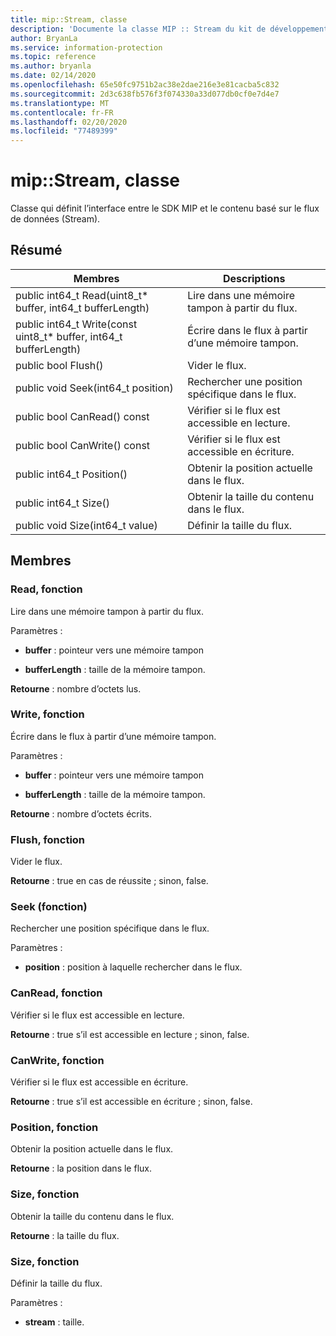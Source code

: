 ```yaml
---
title: mip::Stream, classe
description: 'Documente la classe MIP :: Stream du kit de développement logiciel (SDK) Microsoft Information Protection (MIP).'
author: BryanLa
ms.service: information-protection
ms.topic: reference
ms.author: bryanla
ms.date: 02/14/2020
ms.openlocfilehash: 65e50fc9751b2ac38e2dae216e3e81cacba5c832
ms.sourcegitcommit: 2d3c638fb576f3f074330a33d077db0cf0e7d4e7
ms.translationtype: MT
ms.contentlocale: fr-FR
ms.lasthandoff: 02/20/2020
ms.locfileid: "77489399"
---
```

# <a name="class-mipstream"></a>mip::Stream, classe 
Classe qui définit l’interface entre le SDK MIP et le contenu basé sur le flux de données (Stream).
  
## <a name="summary"></a>Résumé
 Membres                        | Descriptions                                
--------------------------------|---------------------------------------------
public int64_t Read(uint8_t* buffer, int64_t bufferLength)  |  Lire dans une mémoire tampon à partir du flux.
public int64_t Write(const uint8_t* buffer, int64_t bufferLength)  |  Écrire dans le flux à partir d’une mémoire tampon.
public bool Flush()  |  Vider le flux.
public void Seek(int64_t position)  |  Rechercher une position spécifique dans le flux.
public bool CanRead() const  |  Vérifier si le flux est accessible en lecture.
public bool CanWrite() const  |  Vérifier si le flux est accessible en écriture.
public int64_t Position()  |  Obtenir la position actuelle dans le flux.
public int64_t Size()  |  Obtenir la taille du contenu dans le flux.
public void Size(int64_t value)  |  Définir la taille du flux.
  
## <a name="members"></a>Membres
  
### <a name="read-function"></a>Read, fonction
Lire dans une mémoire tampon à partir du flux.

Paramètres :  
* **buffer** : pointeur vers une mémoire tampon 


* **bufferLength** : taille de la mémoire tampon. 



  
**Retourne** : nombre d’octets lus.
  
### <a name="write-function"></a>Write, fonction
Écrire dans le flux à partir d’une mémoire tampon.

Paramètres :  
* **buffer** : pointeur vers une mémoire tampon 


* **bufferLength** : taille de la mémoire tampon. 



  
**Retourne** : nombre d’octets écrits.
  
### <a name="flush-function"></a>Flush, fonction
Vider le flux.

  
**Retourne** : true en cas de réussite ; sinon, false.
  
### <a name="seek-function"></a>Seek (fonction)
Rechercher une position spécifique dans le flux.

Paramètres :  
* **position** : position à laquelle rechercher dans le flux.


  
### <a name="canread-function"></a>CanRead, fonction
Vérifier si le flux est accessible en lecture.

  
**Retourne** : true s’il est accessible en lecture ; sinon, false.
  
### <a name="canwrite-function"></a>CanWrite, fonction
Vérifier si le flux est accessible en écriture.

  
**Retourne** : true s’il est accessible en écriture ; sinon, false.
  
### <a name="position-function"></a>Position, fonction
Obtenir la position actuelle dans le flux.

  
**Retourne** : la position dans le flux.
  
### <a name="size-function"></a>Size, fonction
Obtenir la taille du contenu dans le flux.

  
**Retourne** : la taille du flux.
  
### <a name="size-function"></a>Size, fonction
Définir la taille du flux.

Paramètres :  
* **stream** : taille.

